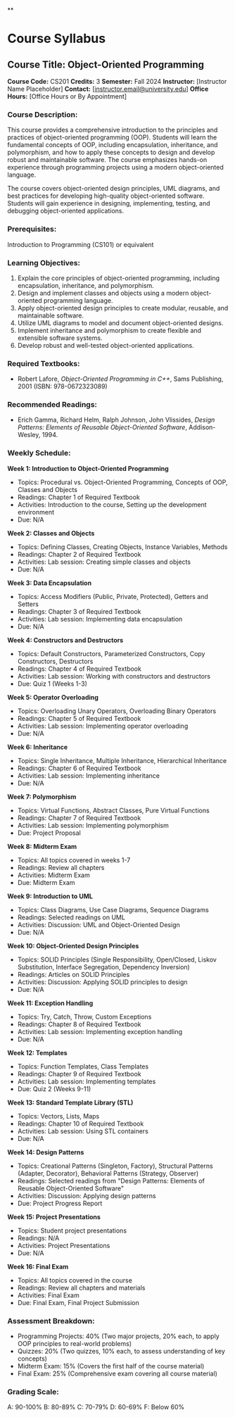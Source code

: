 **
# Course Syllabus
## Course Title: Object-Oriented Programming
**Course Code:** CS201
**Credits:** 3
**Semester:** Fall 2024
**Instructor:** [Instructor Name Placeholder]
**Contact:** [instructor.email@university.edu]
**Office Hours:** [Office Hours or By Appointment]

### Course Description:
This course provides a comprehensive introduction to the principles and practices of object-oriented programming (OOP). Students will learn the fundamental concepts of OOP, including encapsulation, inheritance, and polymorphism, and how to apply these concepts to design and develop robust and maintainable software. The course emphasizes hands-on experience through programming projects using a modern object-oriented language.

The course covers object-oriented design principles, UML diagrams, and best practices for developing high-quality object-oriented software. Students will gain experience in designing, implementing, testing, and debugging object-oriented applications.

### Prerequisites:
Introduction to Programming (CS101) or equivalent

### Learning Objectives:
1.  Explain the core principles of object-oriented programming, including encapsulation, inheritance, and polymorphism.
2.  Design and implement classes and objects using a modern object-oriented programming language.
3.  Apply object-oriented design principles to create modular, reusable, and maintainable software.
4.  Utilize UML diagrams to model and document object-oriented designs.
5.  Implement inheritance and polymorphism to create flexible and extensible software systems.
6.  Develop robust and well-tested object-oriented applications.

### Required Textbooks:
-   Robert Lafore, *Object-Oriented Programming in C++*, Sams Publishing, 2001 (ISBN: 978-0672323089)

### Recommended Readings:
- Erich Gamma, Richard Helm, Ralph Johnson, John Vlissides, *Design Patterns: Elements of Reusable Object-Oriented Software*, Addison-Wesley, 1994.

### Weekly Schedule:
**Week 1: Introduction to Object-Oriented Programming**
-   Topics: Procedural vs. Object-Oriented Programming, Concepts of OOP, Classes and Objects
-   Readings: Chapter 1 of Required Textbook
-   Activities: Introduction to the course, Setting up the development environment
-   Due: N/A

**Week 2: Classes and Objects**
-   Topics: Defining Classes, Creating Objects, Instance Variables, Methods
-   Readings: Chapter 2 of Required Textbook
-   Activities: Lab session: Creating simple classes and objects
-   Due: N/A

**Week 3: Data Encapsulation**
-   Topics: Access Modifiers (Public, Private, Protected), Getters and Setters
-   Readings: Chapter 3 of Required Textbook
-   Activities: Lab session: Implementing data encapsulation
-   Due: N/A

**Week 4: Constructors and Destructors**
-   Topics: Default Constructors, Parameterized Constructors, Copy Constructors, Destructors
-   Readings: Chapter 4 of Required Textbook
-   Activities: Lab session: Working with constructors and destructors
-   Due: Quiz 1 (Weeks 1-3)

**Week 5: Operator Overloading**
-   Topics: Overloading Unary Operators, Overloading Binary Operators
-   Readings: Chapter 5 of Required Textbook
-   Activities: Lab session: Implementing operator overloading
-   Due: N/A

**Week 6: Inheritance**
-   Topics: Single Inheritance, Multiple Inheritance, Hierarchical Inheritance
-   Readings: Chapter 6 of Required Textbook
-   Activities: Lab session: Implementing inheritance
-   Due: N/A

**Week 7: Polymorphism**
-   Topics: Virtual Functions, Abstract Classes, Pure Virtual Functions
-   Readings: Chapter 7 of Required Textbook
-   Activities: Lab session: Implementing polymorphism
-   Due: Project Proposal

**Week 8: Midterm Exam**
-   Topics: All topics covered in weeks 1-7
-   Readings: Review all chapters
-   Activities: Midterm Exam
-   Due: Midterm Exam

**Week 9: Introduction to UML**
-   Topics: Class Diagrams, Use Case Diagrams, Sequence Diagrams
-   Readings: Selected readings on UML
-   Activities: Discussion: UML and Object-Oriented Design
-   Due: N/A

**Week 10: Object-Oriented Design Principles**
-   Topics: SOLID Principles (Single Responsibility, Open/Closed, Liskov Substitution, Interface Segregation, Dependency Inversion)
-   Readings: Articles on SOLID Principles
-   Activities: Discussion: Applying SOLID principles to design
-   Due: N/A

**Week 11: Exception Handling**
-   Topics: Try, Catch, Throw, Custom Exceptions
-   Readings: Chapter 8 of Required Textbook
-   Activities: Lab session: Implementing exception handling
-   Due: N/A

**Week 12: Templates**
-   Topics: Function Templates, Class Templates
-   Readings: Chapter 9 of Required Textbook
-   Activities: Lab session: Implementing templates
-   Due: Quiz 2 (Weeks 9-11)

**Week 13: Standard Template Library (STL)**
-   Topics: Vectors, Lists, Maps
-   Readings: Chapter 10 of Required Textbook
-   Activities: Lab session: Using STL containers
-   Due: N/A

**Week 14: Design Patterns**
-   Topics: Creational Patterns (Singleton, Factory), Structural Patterns (Adapter, Decorator), Behavioral Patterns (Strategy, Observer)
-   Readings: Selected readings from "Design Patterns: Elements of Reusable Object-Oriented Software"
-   Activities: Discussion: Applying design patterns
-   Due: Project Progress Report

**Week 15: Project Presentations**
-   Topics: Student project presentations
-   Readings: N/A
-   Activities: Project Presentations
-   Due: N/A

**Week 16: Final Exam**
-   Topics: All topics covered in the course
-   Readings: Review all chapters and materials
-   Activities: Final Exam
-   Due: Final Exam, Final Project Submission

### Assessment Breakdown:
-   Programming Projects: 40% (Two major projects, 20% each, to apply OOP principles to real-world problems)
-   Quizzes: 20% (Two quizzes, 10% each, to assess understanding of key concepts)
-   Midterm Exam: 15% (Covers the first half of the course material)
-   Final Exam: 25% (Comprehensive exam covering all course material)

### Grading Scale:
A: 90-100%
B: 80-89%
C: 70-79%
D: 60-69%
F: Below 60%